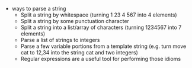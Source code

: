 - ways to parse a string
  - Split a string by whitespace (turning 1 23 4 567 into 4 elements)
  - Split a string by some punctuation character
  - Split a string into a list/array of characters (turning 1234567 into 7 elements)
  - Parse a list of strings to integers
  - Parse a few variable portions from a template string (e.g. turn move cat to 12,34 into the string cat and two integers)
  - Regular expressions are a useful tool for performing those idioms
